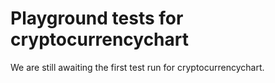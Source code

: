 # Playground tests for cryptocurrencychart
We are still awaiting the first test run for cryptocurrencychart.
